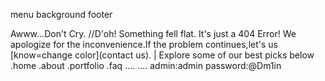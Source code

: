 menu
background
footer

Awww...Don't Cry. //D'oh! Something fell flat.
It's just a 404 Error!
We apologize for the inconvenience.If the problem continues,let's us [know=change color](contact us).
|
Explore some of our best picks below
.home
.about
.portfolio
.faq
....
....
admin:admin
password:@Dm1in